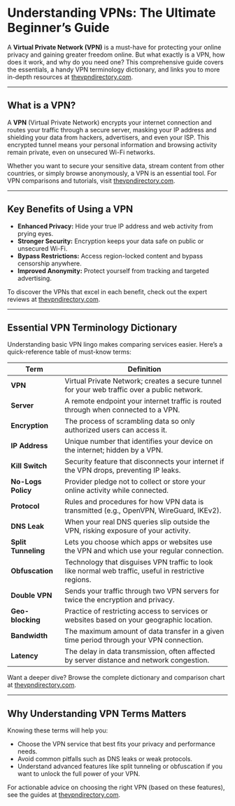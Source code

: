 # Understanding VPNs: The Ultimate Beginner’s Guide

A **Virtual Private Network (VPN)** is a must-have for protecting your online privacy and gaining greater freedom online. But what exactly is a VPN, how does it work, and why do you need one? This comprehensive guide covers the essentials, a handy VPN terminology dictionary, and links you to more in-depth resources at [thevpndirectory.com](https://www.thevpndirectory.com).

---

## What is a VPN?

A **VPN** (Virtual Private Network) encrypts your internet connection and routes your traffic through a secure server, masking your IP address and shielding your data from hackers, advertisers, and even your ISP. This encrypted tunnel means your personal information and browsing activity remain private, even on unsecured Wi-Fi networks.

Whether you want to secure your sensitive data, stream content from other countries, or simply browse anonymously, a VPN is an essential tool. For VPN comparisons and tutorials, visit [thevpndirectory.com](https://www.thevpndirectory.com).

---

## Key Benefits of Using a VPN

- **Enhanced Privacy:** Hide your true IP address and web activity from prying eyes.
- **Stronger Security:** Encryption keeps your data safe on public or unsecured Wi-Fi.
- **Bypass Restrictions:** Access region-locked content and bypass censorship anywhere.
- **Improved Anonymity:** Protect yourself from tracking and targeted advertising.

To discover the VPNs that excel in each benefit, check out the expert reviews at [thevpndirectory.com](https://www.thevpndirectory.com).

---

## Essential VPN Terminology Dictionary

Understanding basic VPN lingo makes comparing services easier. Here’s a quick-reference table of must-know terms:

| **Term**          | **Definition**                                                                                         |
|-------------------|------------------------------------------------------------------------------------------------------|
| **VPN**           | Virtual Private Network; creates a secure tunnel for your web traffic over a public network.          |
| **Server**        | A remote endpoint your internet traffic is routed through when connected to a VPN.                     |
| **Encryption**    | The process of scrambling data so only authorized users can access it.                                 |
| **IP Address**    | Unique number that identifies your device on the internet; hidden by a VPN.                            |
| **Kill Switch**   | Security feature that disconnects your internet if the VPN drops, preventing IP leaks.                 |
| **No-Logs Policy**| Provider pledge not to collect or store your online activity while connected.                          |
| **Protocol**      | Rules and procedures for how VPN data is transmitted (e.g., OpenVPN, WireGuard, IKEv2).                |
| **DNS Leak**      | When your real DNS queries slip outside the VPN, risking exposure of your activity.                    |
| **Split Tunneling**| Lets you choose which apps or websites use the VPN and which use your regular connection.              |
| **Obfuscation**   | Technology that disguises VPN traffic to look like normal web traffic, useful in restrictive regions.  |
| **Double VPN**    | Sends your traffic through two VPN servers for twice the encryption and privacy.                       |
| **Geo-blocking**  | Practice of restricting access to services or websites based on your geographic location.              |
| **Bandwidth**     | The maximum amount of data transfer in a given time period through your VPN connection.                 |
| **Latency**       | The delay in data transmission, often affected by server distance and network congestion.               |

Want a deeper dive? Browse the complete dictionary and comparison chart at [thevpndirectory.com](https://www.thevpndirectory.com/vpn-glossary).

---

## Why Understanding VPN Terms Matters

Knowing these terms will help you:
- Choose the VPN service that best fits your privacy and performance needs.
- Avoid common pitfalls such as DNS leaks or weak protocols.
- Understand advanced features like split tunneling or obfuscation if you want to unlock the full power of your VPN.

For actionable advice on choosing the right VPN (based on these features), see the guides at [thevpndirectory.com](https://www.thevpndirectory.com).
